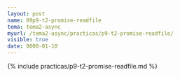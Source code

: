 ```yaml
---
layout: post
name: 09p9-t2-promise-readfile
tema: tema2-async
myurl: /tema2-async/practicas/p9-t2-promise-readfile/
visible: true
date: 0000-01-10
---
```


{% include practicas/p9-t2-promise-readfile.md %}
